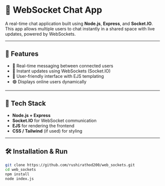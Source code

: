 # 🔌 WebSocket Chat App

A real-time chat application built using **Node.js**, **Express**, and **Socket.IO**.  
This app allows multiple users to chat instantly in a shared space with live updates, powered by WebSockets.

---

## 💬 Features

- 👥 Real-time messaging between connected users  
- 📡 Instant updates using WebSockets (Socket.IO)  
- 📲 User-friendly interface with EJS templating  
- 🟢 Displays online users dynamically  

---

## 🚀 Tech Stack

- **Node.js + Express**  
- **Socket.IO** for WebSocket communication  
- **EJS** for rendering the frontend  
- **CSS / Tailwind** (if used) for styling

---

## 🛠️ Installation & Run

```bash
git clone https://github.com/rushirathod200/web_sockets.git
cd web_sockets
npm install
node index.js
